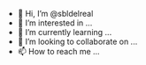 - 👋 Hi, I’m @sbldelreal
- 👀 I’m interested in ...
- 🌱 I’m currently learning ...
- 💞️ I’m looking to collaborate on ...
- 📫 How to reach me ...

<!---
sbldelreal/sbldelreal is a ✨ special ✨ repository because its `README.md` (this file) appears on your GitHub profile.
You can click the Preview link to take a look at your changes.
--->
